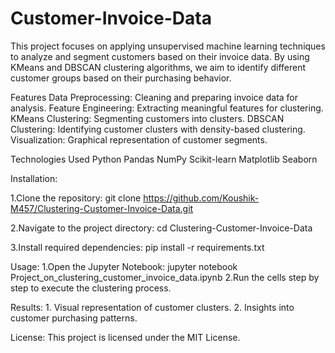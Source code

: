 # Customer-Invoice-Data
This project focuses on applying unsupervised machine learning techniques to analyze and segment customers based on their invoice data. By using KMeans and DBSCAN clustering algorithms, we aim to identify different customer groups based on their purchasing behavior.

Features
  Data Preprocessing: Cleaning and preparing invoice data for analysis.
  Feature Engineering: Extracting meaningful features for clustering.
  KMeans Clustering: Segmenting customers into clusters.
  DBSCAN Clustering: Identifying customer clusters with density-based clustering.
  Visualization: Graphical representation of customer segments.

Technologies Used
  Python
  Pandas
  NumPy
  Scikit-learn
  Matplotlib
  Seaborn

Installation:

 1.Clone the repository:
         git clone https://github.com/Koushik-M457/Clustering-Customer-Invoice-Data.git

 2.Navigate to the project directory:
        cd Clustering-Customer-Invoice-Data

 3.Install required dependencies:
        pip install -r requirements.txt

Usage:
  1.Open the Jupyter Notebook:
          jupyter notebook Project_on_clustering_customer_invoice_data.ipynb
  2.Run the cells step by step to execute the clustering process.

Results:
    1. Visual representation of customer clusters.
    2. Insights into customer purchasing patterns.

License:
    This project is licensed under the MIT License.






